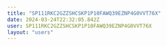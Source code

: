 ```yaml
---
title: "SP111RKC2GZZSHCSKP1P10FAWQ39EZNP4G0VVT76X"
date: 2024-03-24T22:32:05.842Z
user: SP111RKC2GZZSHCSKP1P10FAWQ39EZNP4G0VVT76X
layout: "users"
---
```

    